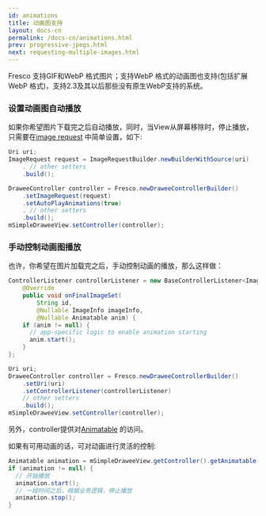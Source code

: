 ```yaml
---
id: animations
title: 动画图支持
layout: docs-cn
permalink: /docs-cn/animations.html
prev: progressive-jpegs.html
next: requesting-multiple-images.html
---
```


Fresco 支持GIF和WebP 格式图片；支持WebP 格式的动画图也支持(包括扩展WebP 格式)，支持2.3及其以后那些没有原生WebP支持的系统。

### 设置动画图自动播放

如果你希望图片下载完之后自动播放，同时，当View从屏幕移除时，停止播放，只需要在[image request](image-requests.html) 中简单设置，如下:


```java
Uri uri;
ImageRequest request = ImageRequestBuilder.newBuilderWithSource(uri)
    . // other setters
    .build();

DraweeController controller = Fresco.newDraweeControllerBuilder()
    .setImageRequest(request)
    .setAutoPlayAnimations(true)
    . // other setters
    .build();
mSimpleDraweeView.setController(controller);
```

### 手动控制动画图播放

也许，你希望在图片加载完之后，手动控制动画的播放，那么这样做：

```java
ControllerListener controllerListener = new BaseControllerListener<ImageInfo>() {
    @Override
    public void onFinalImageSet(
        String id,
        @Nullable ImageInfo imageInfo,
        @Nullable Animatable anim) {
    if (anim != null) {
      // app-specific logic to enable animation starting
      anim.start();
    }
};

Uri uri;
DraweeController controller = Fresco.newDraweeControllerBuilder()
    .setUri(uri)
    .setControllerListener(controllerListener)
    // other setters
    .build();
mSimpleDraweeView.setController(controller);
```

另外，controller提供对[Animatable](http://developer.android.com/reference/android/graphics/drawable/Animatable.html) 的访问。

如果有可用动画的话，可对动画进行灵活的控制:

```java
Animatable animation = mSimpleDraweeView.getController().getAnimatable();
if (animation != null) {
  // 开始播放
  animation.start();
  // 一段时间之后，根据业务逻辑，停止播放
  animation.stop();
}
```
